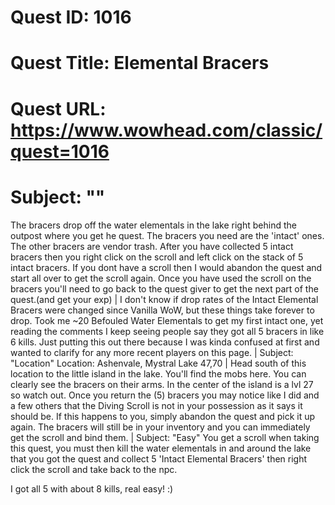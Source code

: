 # Quest ID: 1016
# Quest Title: Elemental Bracers
# Quest URL: https://www.wowhead.com/classic/quest=1016
# Subject: "<Blank>"
The bracers drop off the water elementals in the lake right behind the outpost where you get he quest. The bracers you need are the 'intact' ones. The other bracers are vendor trash. After you have collected 5 intact bracers then you right click on the scroll and left click on the stack of 5 intact bracers. If you dont have a scroll then I would abandon the quest and start all over to get the scroll again. Once you have used the scroll on the bracers you'll need to go back to the quest giver to get the next part of the quest.(and get your exp) | I don't know if drop rates of the Intact Elemental Bracers were changed since Vanilla WoW, but these things take forever to drop. Took me ~20 Befouled Water Elementals to get my first intact one, yet reading the comments I keep seeing people say they got all 5 bracers in like 6 kills. Just putting this out there because I was kinda confused at first and wanted to clarify for any more recent players on this page. | Subject: "Location"
Location: Ashenvale, Mystral Lake 47,70 | Head south of this location to the little island in the lake. You'll find the mobs here. You can clearly see the bracers on their arms. In the center of the island is a lvl 27 so watch out. Once you return the (5) bracers you may notice like I did and a few others that the Diving Scroll is not in your possession as it says it should be. If this happens to you, simply abandon the quest and pick it up again. The bracers will still be in your inventory and you can immediately get the scroll and bind them. | Subject: "Easy"
You get a scroll when taking this quest, you must then kill the water elementals in and around the lake that you got the quest and collect 5 'Intact Elemental Bracers' then right click the scroll and take back to the npc.

I got all 5 with about 8 kills, real easy! :)